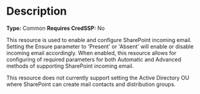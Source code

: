# Description

**Type:** Common
**Requires CredSSP:** No

This resource is used to enable and configure SharePoint incoming email.
Setting the Ensure parameter to 'Present' or 'Absent' will enable or disable incoming email accordingly.
When enabled, this resource allows for configuring of required parameters for both Automatic and Advanced methods of supporting SharePoint incoming email.

This resource does not currently support setting the Active Directory OU where SharePoint can create mail contacts and distribution groups.
